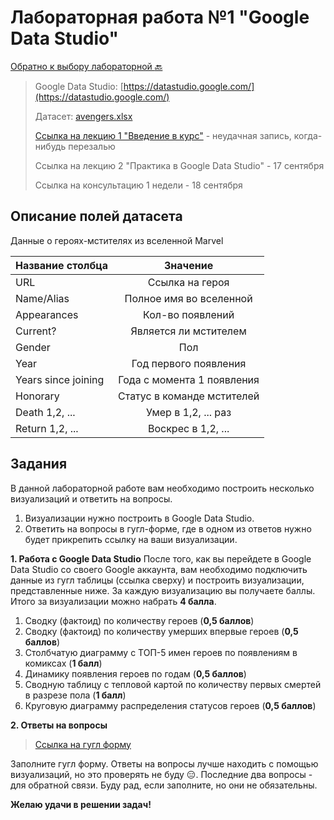 # Лабораторная работа №1 "Google Data Studio"

[Обратно к выбору лабораторной :back:](https://github.com/sadokhin/A1_Data_Visualization/blob/962705b6445b2bc117fa2d7bd38c10e4f1718aba/README.md)

> Google Data Studio: [https://datastudio.google.com/](https://datastudio.google.com/)
> 
> Датасет: [avengers.xlsx](https://docs.google.com/spreadsheets/d/1eXtd6aqzW3QK8quWLKSeQdysRzWDW64V3FFXcFCEdH0/edit?usp=sharing)
> 
> [Ссылка на лекцию 1 "Введение в курс"](https://youtu.be/AuUpmtJKBTA) - неудачная запись, когда-нибудь перезалью
> 
> Ссылка на лекцию 2 "Практика в Google Data Studio" - 17 сентября
> 
> Ссылка на консультацию 1 недели - 18 сентября

## Описание полей датасета

Данные о героях-мстителях из вселенной Marvel

| Название столбца | Значение |
| -----------------|:--------:|
| URL | Ссылка на героя |
| Name/Alias |	Полное имя во вселенной |
| Appearances |	Кол-во появлений |
| Current? |	Является ли мстителем |
| Gender |	Пол |
| Year |	Год первого появления |
| Years since joining |	Года с момента 1 появления |
| Honorary |	Статус в команде мстителей |
| Death 1,2, ... |	Умер в 1,2, ... раз |
| Return 1,2, ... |	Воскрес в 1,2, ... |

## Задания

В данной лабораторной работе вам необходимо построить несколько визуализаций и ответить на вопросы. 
1. Визуализации нужно построить в Google Data Studio.
2. Ответить на вопросы в гугл-форме, где в одном из ответов нужно будет прикрепить ссылку на ваши визуализации.

__1. Работа с Google Data Studio__
После того, как вы перейдете в Google Data Studio со своего Google аккаунта, вам необходимо подключить данные из гугл таблицы (ссылка сверху) и построить визуализации, представленные ниже. За каждую визуализацию вы получаете баллы. Итого за визуализации можно набрать __4 балла__.

1. Сводку (фактоид) по количеству героев (__0,5 баллов__)
2. Сводку (фактоид) по количеству умерших впервые героев (__0,5 баллов__)
3. Столбчатую диаграмму с ТОП-5 имен героев по появлениям в комиксах (__1 балл__)
4. Динамику появления героев по годам (__0,5 баллов__)
5. Сводную таблицу с тепловой картой по количеству первых смертей в разрезе пола (__1 балл__)
6. Круговую диаграмму распределения статусов героев (__0,5 баллов__)

__2. Ответы на вопросы__
>[Ссылка на гугл форму](https://forms.gle/6BteYik5cWz7dYQS7)

Заполните гугл форму. Ответы на вопросы лучше находить с помощью визуализаций, но это проверять не буду 😑. Последние два вопросы - для обратной связи. Буду рад, если заполните, но они не обязательны.

__Желаю удачи в решении задач!__

